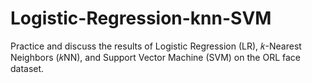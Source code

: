 # Logistic-Regression-knn-SVM

Practice and discuss the results of Logistic Regression (LR), 𝑘-Nearest Neighbors (𝑘NN), and Support Vector Machine (SVM) on the ORL face dataset.
